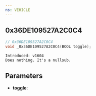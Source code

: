 ```yaml
---
ns: VEHICLE
---
```

## 0x36DE109527A2C0C4

```c
// 0x36DE109527A2C0C4
void _0x36DE109527A2C0C4(BOOL toggle);
```

```
Introduced: v1604
Does nothing. It's a nullsub.
```

## Parameters
* **toggle**:

